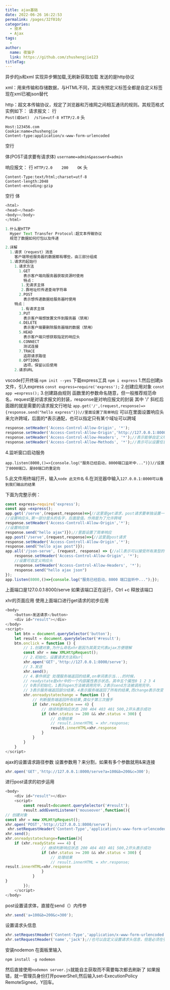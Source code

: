 ```yaml
---
title: ajax基础
date: 2022-06-26 16:22:53
permalink: /pages/32f010/
categories:
  - 技术
  - Ajax
tags:
  - 
author: 
  name: 夜猫子
  link: https://github.com/zhushengjie123
titleTag: 
---
```

异步的js和xml
实现异步懒加载,无刷新获取加载
发送的是http协议

xml：用来传输和存储数据，与HTML不同，其没有预定义标签全都是自定义标签
现在xml已被json替代

http：超文本传输协议，规定了浏览器和万维网之间相互通讯的规则。其规范格式实例如下：
请求报文：
行	
`Post(或Get)  /s?ie=utf-8 HTTP/2.0`
头
```
Host:123456.com
Cookie:name=zhushengjie
Content-type:application/x-www-form-urlencoded
```
空行

体(POST请求要有请求体)
`username=admin&password=admin`

响应报文：
行
`HTTP/2.0	 200	OK`
头
```
Content-Type:text/html;charset=utf-8
Content-length:2048
Content-encoding:gzip
```
空行
体
```javascript
<html>
<head></head>
<body></body>
</html>
```
```javascript
1.什么是HTTP 
  Hyper Text Transfer Protocol:超文本传输协议
  规范了数据如何打包以及传递

2.详解
  1.请求（request）消息
    客户端带给服务器的数据都有哪些，由三部分组成
  1.请求的起始行
    1.请求方法
      1.GET
        表示客户端向服务器获取资源时使用
        特点：
       1.无请求主体
       2.靠地址栏传递查询字符串
      2.POST
        表示想传递数据给服务器时使用
    特点：
       1.有请求主体
      3.PUT
        表示客户端想放置文件到服务器（禁用）
      4.DELETE
        表示客户端要删除服务器端的数据（禁用）
      5.HEAD
        表示客户端只想获取指定的响应头
      6.CONNECT
        测试连接
      7.TRACE
        追踪请求路径
      8.OPTIONS
        选项，保留以后使用
    2.请求URL
```
vscode打开终端
`npm init --yes`
下载express工具
`npm i express`
1.然后创建js文件，引入express
`const express=require('express');`
2.创建应用对象
`const app =express();`
3.创建路由规则
函数里的参数命名随意，但一般推荐规范命名，request是对请求报文的封装，response是对响应报文的封装
其中		'/'	斜杠后面跟的就是需要的请求报文行地址
`app.get('/',(request,response)=>{response.send("hello express")})//里面设置了简单响应`
可以在里面设置响应头来允许跨域，后面的*表示通配，也可以指定只有某个域址可以跨域  

```javascript
response.setHeader('Access-Control-Allow-Origin', '*');
response.setHeader('Access-Control-Allow-Origin','http://127.0.0.1:8000/server');//表示只有该域址可以跨域
response.setHeader('Access-Control-Allow-Headers', '*');//表示能够自定义响应头
response.setHeader('Access-Control-Allow-Methods', '*');//表示可以设置任意请求允许使用的方法
```

4.监听窗口启动服务

```
app.listen(8000,()=>{console.log("服务已经启动，8000端口监听中...")})//设置了8000端口，是80端口的重定向
```
5.此文件用终端打开，输入`node 此文件名`
6.在浏览器中输入`127.0.0.1:8000可以看到我们输出的结果`

下面为完整示例：

```javascript
const express=require('express');
const app =express();
app.get('/serve',(request,response)=>{//这里是get请求，post请求要单独设置一个
//设置响应头,第一部分是头的名字，后面是值。作用是为了允许跨域
response.setHeader('Access-Controll-Allow-Origin','*');
//设置响应体
response.send("hello ajax")});//里面设置了简单响应
app.post('/serve',(request,response)=>{//这里是post请求
response.setHeader('Access-Controll-Allow-Origin','*');
response.send("hello ajax post")});
app.all('/json-serve', (request, response) => {//all表示可以接受所有类型的请求
    response.setHeader('Access-Control-Allow-Origin', '*');
    //设置可自定义响应头
    response.setHeader('Access-Control-Allow-Headers', '*');
    response.send("hello ajax json")
});
app.listen(8000,()=>{console.log("服务已经启动，8000 端口监听中...");});
```

上面端口是127.0.0.1:8000/serve
如果该端口正在运行，Ctrl +c 释放该端口  

xhr的页面应用
使用上面端口进行get请求的初步应用

```javascript
<body>
    <button>发送请求</button>
    <div id="result"></div>
</body>
<script>
    let btn = document.querySelector('button');
    let result = document.querySelector('#result');
    btn.onclick = function () {
        // 1.创建对象,为什么命名xhr是因为其英文代表ajax方便理解
        const xhr = new XMLHttpRequest();
        // 2.初始化，设置请求方法和url
        xhr.open('GET','http://127.0.0.1:8000/serve');
        // 3.发送
        xhr.send();
        // 4.事件绑定 处理服务端返回的结果,on单词表示当...的时候，
        // readystate是xhr中的一个内部属性表示状态。其中五个属性0 1 2 3 4
        // 0表示初始化，1表示open方法被调用完毕，2表示send方法被调用完毕，
        // 3表示服务端返回部分结果，4表示服务端返回了所有的结果,而change表示改变
        xhr.onreadystatechange = function () {
            // 判断服务端返回所有结果,类似于第三次握手
            if (xhr.readyState === 4) {
                // 继续判断响应状态 200 404 403 401 500,2开头表示成功
                if (xhr.status >= 200 && xhr.status < 300) {
                    // 处理结果
                    // result.innerHTML = xhr.response;
					result.innerHTML=xhr.response
                }
            }
        }
    }
</script>
```
ajax的设置请求路径参数
设置参数用？来分割，如果有多个参数就用&来连接

```javascript
xhr.open('GET','http://127.0.0.1:8000/serve?a=100&b=200&c=300');
```

进行post请求的初步运用

```javascript
<body>
    <div id="result"></div>
    <script>
        const result=document.querySelector('#result');
        result.addEventListener('mouseover',function(){
// 创建对象
const xhr = new XMLHttpRequest();
xhr.open('POST','http://127.0.0.1:8000/serve');
 xhr.setRequestHeader('Content-Type','application/x-www-form-urlencoded');//设置请求头，必须放在open下面
xhr.send();
xhr.onreadystatechange=function(){
    if (xhr.readyState === 4) {
                // 继续判断响应状态 200 404 403 401 500,2开头表示成功
                if (xhr.status >= 200 && xhr.status < 300) {
                    // 处理结果
                    // result.innerHTML = xhr.response;
result.innerHTML=xhr.response
                }
            }
}
        });
    </script>
</body>
```
post设置请求体，直接在send（）内传参

````javascript
xhr.send('a=100&b=200&c=300');
````

设置请求头信息

```javascript
xhr.setRequestHeader('Content-Type','application/x-www-form-urlencoded');//设置请求头，第一个为请求体内容的类型，第二个为请求体参数类型，为固定写法
xhr.setRequestHeader('name','jack');//也可以自定义设置请求头信息，但是必须在引入press的js中添加一个新的响应头response.setHeader('Access-Controll-Allow-Headers','*');然后将post改成all
```
安装nodemon
在面板里输入

```
npm install -g nodemon
```

然后直接使用`nodemon server.js`就能自主获取而不需要每次都去刷新了
如果报错，就一管理员身份打开powerShell,然后输入set-ExecutionPolicy RemoteSigned，Y回车。 


